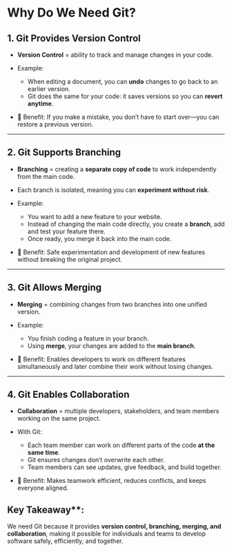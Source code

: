 # Why Do We Need Git?

## 1. Git Provides Version Control

* **Version Control** = ability to track and manage changes in your code.
* Example:

  * When editing a document, you can **undo** changes to go back to an earlier version.
  * Git does the same for your code: it saves versions so you can **revert anytime**.
* 🔑 Benefit: If you make a mistake, you don’t have to start over—you can restore a previous version.

---

## 2. Git Supports Branching

* **Branching** = creating a **separate copy of code** to work independently from the main code.
* Each branch is isolated, meaning you can **experiment without risk**.
* Example:

  * You want to add a new feature to your website.
  * Instead of changing the main code directly, you create a **branch**, add and test your feature there.
  * Once ready, you merge it back into the main code.
* 🔑 Benefit: Safe experimentation and development of new features without breaking the original project.

---

## 3. Git Allows Merging

* **Merging** = combining changes from two branches into one unified version.
* Example:

  * You finish coding a feature in your branch.
  * Using **merge**, your changes are added to the **main branch**.
* 🔑 Benefit: Enables developers to work on different features simultaneously and later combine their work without losing changes.

---

## 4. Git Enables Collaboration

* **Collaboration** = multiple developers, stakeholders, and team members working on the same project.
* With Git:

  * Each team member can work on different parts of the code **at the same time**.
  * Git ensures changes don’t overwrite each other.
  * Team members can see updates, give feedback, and build together.
* 🔑 Benefit: Makes teamwork efficient, reduces conflicts, and keeps everyone aligned.



## Key Takeaway**:
We need Git because it provides **version control, branching, merging, and collaboration**, making it possible for individuals and teams to develop software safely, efficiently, and together.
